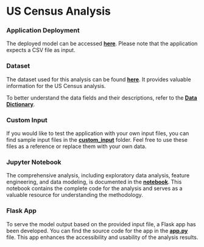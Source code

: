 # US Census Analysis

### Application Deployment
The deployed model can be accessed **[here](https://us-census-analysis.herokuapp.com)**. Please note that the application expects a CSV file as input.

### Dataset
The dataset used for this analysis can be found **[here](https://github.com/MiKueen/US-Census-Analysis/blob/main/data/acs2017_census_tract_data.csv)**. It provides valuable information for the US Census analysis.

To better understand the data fields and their descriptions, refer to the **[Data Dictionary](https://github.com/MiKueen/US-Census-Analysis/blob/main/data/data_dictionary.txt)**.

### Custom Input
If you would like to test the application with your own input files, you can find sample input files in the **[custom_input](https://github.com/MiKueen/US-Census-Analysis/tree/main/custom_input)** folder. Feel free to use these files as a reference or replace them with your own data.

### Jupyter Notebook
The comprehensive analysis, including exploratory data analysis, feature engineering, and data modeling, is documented in the **[notebook](https://github.com/MiKueen/US-Census-Analysis/blob/main/notebook.ipynb)**. This notebook contains the complete code for the analysis and serves as a valuable resource for understanding the methodology.

### Flask App
To serve the model output based on the provided input file, a Flask app has been developed. You can find the source code for the app in the **[app.py](https://github.com/MiKueen/US-Census-Analysis/blob/main/app.py)** file. This app enhances the accessibility and usability of the analysis results.
